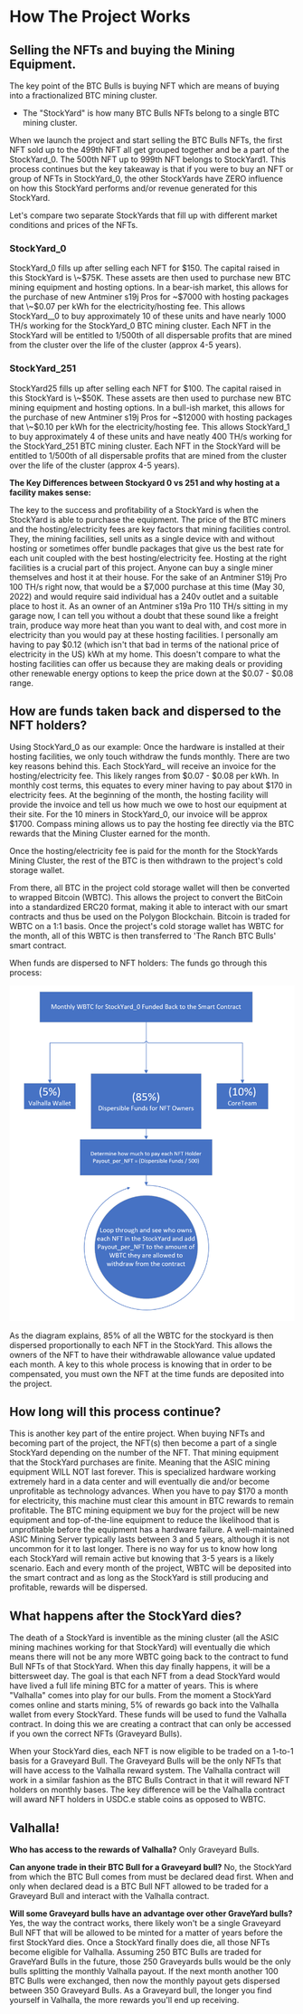 # How The Project Works

## Selling the NFTs and buying the Mining Equipment.&#x20;

The key point of the BTC Bulls is buying NFT which are means of buying into a fractionalized BTC mining cluster.

* The "StockYard" is how many BTC Bulls NFTs belong to a single BTC mining cluster.&#x20;

When we launch the project and start selling the BTC Bulls NFTs, the first NFT sold up to the 499th NFT all get grouped together and be a part of the StockYard\_0. The 500th NFT up to 999th NFT belongs to StockYard1. This process continues but the key takeaway is that if you were to buy an NFT or group of NFTs in StockYard\_0, the other StockYards have ZERO influence on how this StockYard performs and/or revenue generated for this StockYard.

Let's compare two separate StockYards that fill up with different market conditions and prices of the NFTs. &#x20;

### StockYard\_0

StockYard_0 fills up after selling each NFT for $150. The capital raised in this StockYard is \~$75K. These assets are then used to purchase new BTC mining equipment and hosting options. In a bear-ish market, this allows for the purchase of new Antminer s19j Pros for \~$7000 with hosting packages that \~$0.07 per kWh for the electricity/hosting fee. This allows StockYard\__0 to buy approximately 10 of these units and have nearly 1000 TH/s working for the StockYard\_0 BTC mining cluster. Each NFT in the StockYard will be entitled to 1/500th of all dispersable profits that are mined from the cluster over the life of the cluster (approx 4-5 years).  &#x20;

### StockYard\_251

StockYard25 fills up after selling each NFT for $100. The capital raised in this StockYard is \~$50K. These assets are then used to purchase new BTC mining equipment and hosting options. In a bull-ish market, this allows for the purchase of new Antminer s19j Pros for \~$12000 with hosting packages that \~$0.10 per kWh for the electricity/hosting fee. This allows StockYard\_1 to buy approximately 4 of these units and have neatly 400 TH/s working for the StockYard\_251 BTC mining cluster. Each NFT in the StockYard will be entitled to 1/500th of all dispersable profits that are mined from the cluster over the life of the cluster (approx 4-5 years).  &#x20;



**The Key Differences between Stockyard 0 vs 251 and why hosting at a facility makes sense:**

The key to the success and profitability of a StockYard is when the StockYard is able to purchase the equipment. The price of the BTC miners and the hosting/electricity fees are key factors that mining facilities control. They, the mining facilities, sell units as a single device with and without hosting or sometimes offer bundle packages that give us the best rate for each unit coupled with the best hosting/electricity fee. Hosting at the right facilities is a crucial part of this project. Anyone can buy a single miner themselves and host it at their house. For the sake of an Antminer S19j Pro 100 TH/s right now, that would be a $7,000 purchase at this time (May 30, 2022) and would require said individual has a 240v outlet and a suitable place to host it. As an owner of an Antminer s19a Pro 110 TH/s sitting in my garage now, I can tell you without a doubt that these sound like a freight train, produce way more heat than you want to deal with, and cost more in electricity than you would pay at these hosting facilities. I personally am having to pay $0.12 (which isn't that bad in terms of the national price of electricity in the US) kWh at my home. This doesn't compare to what the hosting facilities can offer us because they are making deals or providing other renewable energy options to keep the price down at the $0.07 - $0.08 range. &#x20;

## How are funds taken back and dispersed to the NFT holders?

Using StockYard_0 as our example: Once the hardware is installed at their hosting facilities, we only touch withdraw the funds monthly. There are two key reasons behind this. Each StockYard_ will receive an invoice for the hosting/electricity fee. This likely ranges from $0.07 - $0.08 per kWh. In monthly cost terms, this equates to every miner having to pay about $170 in electricity fees. At the beginning of the month, the hosting facility will provide the invoice and tell us how much we owe to host our equipment at their site. For the 10 miners in StockYard\_0, our invoice will be approx $1700. Compass mining allows us to pay the hosting fee directly via the BTC rewards that the Mining Cluster earned for the month.&#x20;

Once the hosting/electricity fee is paid for the month for the StockYards Mining Cluster, the rest of the BTC is then withdrawn to the project's cold storage wallet.&#x20;

From there, all BTC in the project cold storage wallet will then be converted to wrapped Bitcoin (WBTC). This allows the project to convert the BitCoin into a standardized ERC20 format, making it able to interact with our smart contracts and thus be used on the Polygon Blockchain. Bitcoin is traded for WBTC on a 1:1 basis. Once the project's cold storage wallet has WBTC for the month, all of this WBTC is then transferred to 'The Ranch BTC Bulls' smart contract.

When funds are dispersed to NFT holders: The funds go through this process:

![](<../../.gitbook/assets/image (8).png>)

As the diagram explains, 85% of all the WBTC for the stockyard is then dispersed proportionally to each NFT in the StockYard. This allows the owners of the NFT to have their withdrawable allowance value updated each month. A key to this whole process is knowing that in order to be compensated, you must own the NFT at the time funds are deposited into the project.&#x20;



## How long will this process continue?&#x20;

This is another key part of the entire project. When buying NFTs and becoming part of the project, the NFT(s) then become a part of a single StockYard depending on the number of the NFT. That mining equipment that the StockYard purchases are finite. Meaning that the ASIC mining equipment WILL NOT last forever. This is specialized hardware working extremely hard in a data center and will eventually die and/or become unprofitable as technology advances. When you have to pay $170 a month for electricity, this machine must clear this amount in BTC rewards to remain profitable. The BTC mining equipment we buy for the project will be new equipment and top-of-the-line equipment to reduce the likelihood that is unprofitable before the equipment has a hardware failure. A well-maintained ASIC Mining Server typically lasts between 3 and 5 years, although it is not uncommon for it to last longer. There is no way for us to know how long each StockYard will remain active but knowing that 3-5 years is a likely scenario. Each and every month of the project, WBTC will be deposited into the smart contract and as long as the StockYard is still producing and profitable, rewards will be dispersed.



## What happens after the StockYard dies?

The death of a StockYard is inventible as the mining cluster (all the ASIC mining machines working for that StockYard) will eventually die which means there will not be any more WBTC going back to the contract to fund Bull NFTs of that StockYard. When this day finally happens, it will be a bittersweet day. The goal is that each NFT from a dead StockYard would have lived a full life mining BTC for a matter of years. This is where "Valhalla" comes into play for our bulls. From the moment a StockYard comes online and starts mining, 5% of rewards go back into the Valhalla wallet from every StockYard. These funds will be used to fund the Valhalla contract. In doing this we are creating a contract that can only be accessed if you own the correct NFTs (Graveyard Bulls).&#x20;

When your StockYard dies, each NFT is now eligible to be traded on a 1-to-1 basis for a Graveyard Bull. The Graveyard Bulls will be the only NFTs that will have access to the Valhalla reward system.  The Valhalla contract will work in a similar fashion as the BTC Bulls Contract in that it will reward NFT holders on monthly bases. The key difference will be the Valhalla contract will award NFT holders in USDC.e stable coins as opposed to WBTC.&#x20;

## Valhalla!

**Who has access to the rewards of Valhalla?** Only Graveyard Bulls.&#x20;

**Can anyone trade in their BTC Bull for a Graveyard bull?** No, the StockYard from which the BTC Bull comes from must be declared dead first. When and only when declared dead is a BTC Bull NFT allowed to be traded for a Graveyard Bull and interact with the Valhalla contract.

**Will some Graveyard bulls have an advantage over other GraveYard bulls?**  Yes, the way the contract works, there likely won't be a single Graveyard Bull NFT that will be allowed to be minted for a matter of years before the first StockYard dies. Once a StockYard finally does die, all those NFTs become eligible for Valhalla. Assuming 250 BTC Bulls are traded for GraveYard Bulls in the future, those 250 Graveyards bulls would be the only bulls splitting the monthly Valhalla payout. If the next month another 100 BTC Bulls were exchanged, then now the monthly payout gets dispersed between 350 Graveyard Bulls. As a Graveyard bull, the longer you find yourself in Valhalla, the more rewards you'll end up receiving. &#x20;



